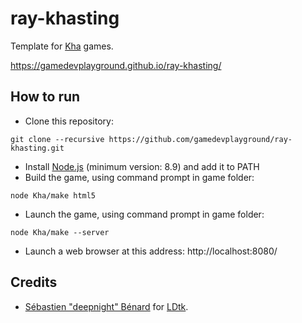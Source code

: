 # ray-khasting

Template for [Kha](http://kha.tech/) games.

https://gamedevplayground.github.io/ray-khasting/

## How to run

* Clone this repository:

```
git clone --recursive https://github.com/gamedevplayground/ray-khasting.git
```

* Install [Node.js](https://nodejs.org/) (minimum version: 8.9) and add it to PATH
* Build the game, using command prompt in game folder:

```
node Kha/make html5
```

* Launch the game, using command prompt in game folder:

```
node Kha/make --server
```

* Launch a web browser at this address: http://localhost:8080/

## Credits
* [Sébastien "deepnight" Bénard](https://deepnight.net/) for [LDtk](https://ldtk.io).
